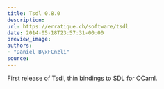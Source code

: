 ```yaml
---
title: Tsdl 0.8.0
description:
url: https://erratique.ch/software/tsdl
date: 2014-05-18T23:57:31-00:00
preview_image:
authors:
- "Daniel B\xFCnzli"
source:
---
```


<p>First release of Tsdl, thin bindings to SDL for OCaml.</p>
